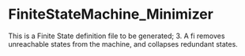 # FiniteStateMachine_Minimizer
This is a Finite State definition file to be generated; 3. A fi removes unreachable states from the machine, and collapses redundant states.
